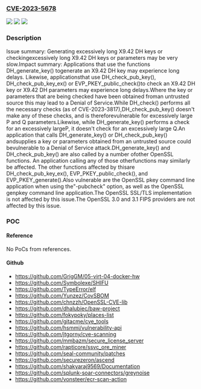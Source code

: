 ### [CVE-2023-5678](https://cve.mitre.org/cgi-bin/cvename.cgi?name=CVE-2023-5678)
![](https://img.shields.io/static/v1?label=Product&message=OpenSSL&color=blue)
![](https://img.shields.io/static/v1?label=Version&message=1.0.2%3C%201.0.2zj%20&color=brighgreen)
![](https://img.shields.io/static/v1?label=Vulnerability&message=CWE-606%20Unchecked%20Input%20for%20Loop%20Condition&color=brighgreen)

### Description

Issue summary: Generating excessively long X9.42 DH keys or checkingexcessively long X9.42 DH keys or parameters may be very slow.Impact summary: Applications that use the functions DH_generate_key() togenerate an X9.42 DH key may experience long delays.  Likewise, applicationsthat use DH_check_pub_key(), DH_check_pub_key_ex() or EVP_PKEY_public_check()to check an X9.42 DH key or X9.42 DH parameters may experience long delays.Where the key or parameters that are being checked have been obtained froman untrusted source this may lead to a Denial of Service.While DH_check() performs all the necessary checks (as of CVE-2023-3817),DH_check_pub_key() doesn't make any of these checks, and is thereforevulnerable for excessively large P and Q parameters.Likewise, while DH_generate_key() performs a check for an excessively largeP, it doesn't check for an excessively large Q.An application that calls DH_generate_key() or DH_check_pub_key() andsupplies a key or parameters obtained from an untrusted source could bevulnerable to a Denial of Service attack.DH_generate_key() and DH_check_pub_key() are also called by a number ofother OpenSSL functions.  An application calling any of those otherfunctions may similarly be affected.  The other functions affected by thisare DH_check_pub_key_ex(), EVP_PKEY_public_check(), and EVP_PKEY_generate().Also vulnerable are the OpenSSL pkey command line application when using the"-pubcheck" option, as well as the OpenSSL genpkey command line application.The OpenSSL SSL/TLS implementation is not affected by this issue.The OpenSSL 3.0 and 3.1 FIPS providers are not affected by this issue.

### POC

#### Reference
No PoCs from references.

#### Github
- https://github.com/GrigGM/05-virt-04-docker-hw
- https://github.com/Symbolexe/SHIFU
- https://github.com/TypeError/elf
- https://github.com/Yunzez/CovSBOM
- https://github.com/chnzzh/OpenSSL-CVE-lib
- https://github.com/dhalubiec/baw-project
- https://github.com/fokypoky/places-list
- https://github.com/gitacme/cve_tools
- https://github.com/hsmmi/vulnerability-api
- https://github.com/jtgorny/cve-scanning
- https://github.com/mmbazm/secure_license_server
- https://github.com/rapticore/ssvc_ore_miner
- https://github.com/seal-community/patches
- https://github.com/securezeron/ascend
- https://github.com/shakyaraj9569/Documentation
- https://github.com/splunk-soar-connectors/greynoise
- https://github.com/vonsteer/ecr-scan-action

